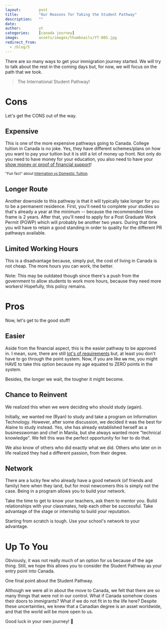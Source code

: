 ```yaml
---
layout:        post
title:         "Our Reasons for Taking the Student Pathway"
description:   ""
date:          
author:        yt
categories:    [canada journey]
image:         assets/images/thumbnails/YT-005.jpg
redirect_from:
  - /blog/5
---
```


There are so many ways to get your immigration journey started. We will try to talk about the rest in the coming days but, for now, we will focus on the path that we took. 

> The International Student Pathway!

# Cons

Let's get the CONS out of the way.

## Expensive

This is  one of the more expensive pathways going to Canada. College tuition in Canada is no joke. Yes, they have different schemes/plans on how you want to pay your tuition but it is still a lot of money up front. Not only do you need to have money for your education, you also need to have your [show money or proof of financial support](/2022-09-25-how-to-apply-for-a-student-visa-in-canada#proof-of-financial-support)! 

<small>"Fun fact" about [Internation vs Domestic Tuition](https://www.centennialcollege.ca/international-education/tuition-and-fees/international-vs-domestic-tuition).</small>

## Longer Route

Another downside to this pathway is that it will typically take longer for you to be a permanent residence. First, you'll need to complete your studies so that's already a year at the minimum -- because the recommended time frame is 2 years. After that, you'll need to apply for a Post Graduate Work Permit (PGWP) which will probably be another two years. During that time you will have to retain a good standing in order to quality for the different PR pathways available. 

## Limited Working Hours 

This is a disadvantage because, simply put, the cost of living in Canada is not cheap. The more hours you can work, the better. 

Note: This may be outdated though since there's a push from the government to allow students to work more hours, because they need more workers! Hopefully, this policy remains.

# Pros

Now, let's get to the good stuff!

## Easier

Aside from the financial aspect, this is the easier pathway to be approved in. I mean, sure, there are still [lot's of requirements](/blog/1) but, at least you don't have to go through the point system. Now, if you are like ~~us~~ me, you might HAVE to take this option because my age equated to ZERO points in the system. 

Besides, the longer we wait, the tougher it might become.

## Chance to Reinvent

We realized this when we were deciding who should study (again).

Initially, we wanted me (Ryan) to study and take a program on Information Technology. However, after some discussion, we decided it was the best for Alaine to study instead. Yes, she has already established herself as a businesswoman and chef in Manila, but she always wanted more "technical knowledge". We felt this was the perfect opportunity for her to do that.

We also know of others who did exactly what we did. Others who later on in life realized they had a different passion, from their degree. 

## Network

There are a lucky few who already have a good network (of friends and family) here when they land, but for most newcomers this is simply not the case. Being in a program allows you to build your network. 

Take the time to get to know your teachers, ask them to mentor you. Build relationships with your classmates, help each other be successful. Take advantage of the stage or internship to build your reputation. 

Starting from scratch is tough. Use your school's network to your advantage. 

# Up To You

Obviously, it was not really much of an option for us because of the age thing. Still, we hope this allows you to consider the Student Pathway as your entry point into Canada. 

One final point about the Student Pathway. 

Although we were all in about the move to Canada, we felt that there are so many things that were not in our control. What if Canada somehow closes their doors to immigrants? What if we do not fit in to the life here? Despite these uncertainties, we knew that a Canadian degree is an asset worldwide, and that the world will be more open to us. 

Good luck in your own journey! 🛫
